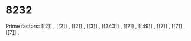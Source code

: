 # 8232

Prime factors: [[2]] , [[2]] , [[2]] , [[3]] , [[343]] , [[7]] , [[49]] , [[7]] , [[7]] , [[7]] , 